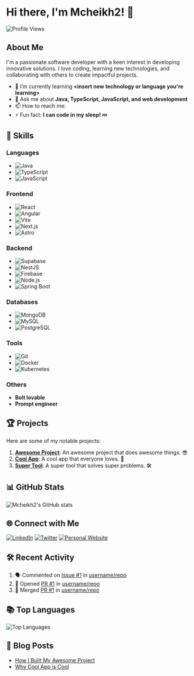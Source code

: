 # Hi there, I'm Mcheikh2! 👋

![Profile Views](https://komarev.com/ghpvc/?username=Mcheikh2&color=brightgreen)

## About Me

I'm a passionate software developer with a keen interest in developing innovative solutions. I love coding, learning new technologies, and collaborating with others to create impactful projects.

- 🌱 I’m currently learning **<insert new technology or language you're learning>**
- 💬 Ask me about **Java, TypeScript, JavaScript, and web development**
- 📫 How to reach me: **<your email or preferred contact method>**
- ⚡ Fun fact: **I can code in my sleep! 💤**

## 🚀 Skills

### Languages
- ![Java](https://img.shields.io/badge/Java-007396?style=for-the-badge&logo=java&logoColor=white)
- ![TypeScript](https://img.shields.io/badge/TypeScript-007ACC?style=for-the-badge&logo=typescript&logoColor=white)
- ![JavaScript](https://img.shields.io/badge/JavaScript-F7DF1E?style=for-the-badge&logo=javascript&logoColor=black)

### Frontend
- ![React](https://img.shields.io/badge/React-20232A?style=for-the-badge&logo=react&logoColor=61DAFB)
- ![Angular](https://img.shields.io/badge/Angular-DD0031?style=for-the-badge&logo=angular&logoColor=white)
- ![Vite](https://img.shields.io/badge/Vite-646CFF?style=for-the-badge&logo=vite&logoColor=white)
- ![Next.js](https://img.shields.io/badge/Next.js-000000?style=for-the-badge&logo=nextdotjs&logoColor=white)
- ![Astro](https://img.shields.io/badge/Astro-FF5D01?style=for-the-badge&logo=astro&logoColor=white)

### Backend
- ![Supabase](https://img.shields.io/badge/Supabase-3ECF8E?style=for-the-badge&logo=supabase&logoColor=white)
- ![NestJS](https://img.shields.io/badge/NestJS-E0234E?style=for-the-badge&logo=nestjs&logoColor=white)
- ![Firebase](https://img.shields.io/badge/Firebase-FFCA28?style=for-the-badge&logo=firebase&logoColor=white)
- ![Node.js](https://img.shields.io/badge/Node.js-339933?style=for-the-badge&logo=nodedotjs&logoColor=white)
- ![Spring Boot](https://img.shields.io/badge/Spring%20Boot-6DB33F?style=for-the-badge&logo=springboot&logoColor=white)

### Databases
- ![MongoDB](https://img.shields.io/badge/MongoDB-4EA94B?style=for-the-badge&logo=mongodb&logoColor=white)
- ![MySQL](https://img.shields.io/badge/MySQL-4479A1?style=for-the-badge&logo=mysql&logoColor=white)
- ![PostgreSQL](https://img.shields.io/badge/PostgreSQL-336791?style=for-the-badge&logo=postgresql&logoColor=white)

### Tools
- ![Git](https://img.shields.io/badge/Git-F05032?style=for-the-badge&logo=git&logoColor=white)
- ![Docker](https://img.shields.io/badge/Docker-2496ED?style=for-the-badge&logo=docker&logoColor=white)
- ![Kubernetes](https://img.shields.io/badge/Kubernetes-326CE5?style=for-the-badge&logo=kubernetes&logoColor=white)

### Others
- **Bolt lovable**
- **Prompt engineer**

## 🏆 Projects

Here are some of my notable projects:

1. **[Awesome Project](https://github.com/Mcheikh2/awesome-project)**: An awesome project that does awesome things. 😎
2. **[Cool App](https://github.com/Mcheikh2/cool-app)**: A cool app that everyone loves. 🌟
3. **[Super Tool](https://github.com/Mcheikh2/super-tool)**: A super tool that solves super problems. 🛠️

## 📊 GitHub Stats

![Mcheikh2's GitHub stats](https://github-readme-stats.vercel.app/api?username=Mcheikh2&show_icons=true&theme=radical)

## 🌐 Connect with Me

[![LinkedIn](https://img.shields.io/badge/LinkedIn-0A66C2?style=for-the-badge&logo=linkedin&logoColor=white)](https://www.linkedin.com/in/your-linkedin-profile)
[![Twitter](https://img.shields.io/badge/Twitter-1DA1F2?style=for-the-badge&logo=twitter&logoColor=white)](https://twitter.com/your-twitter-handle)
[![Personal Website](https://img.shields.io/badge/Website-FF7139?style=for-the-badge&logo=firefox&logoColor=white)](https://your-website.com)

## 🛠️ Recent Activity

<!--START_SECTION:activity-->
1. 🗣 Commented on [Issue #1](https://github.com/username/repo/issues/1) in [username/repo](https://github.com/username/repo)
2. 💪 Opened [PR #1](https://github.com/username/repo/pull/1) in [username/repo](https://github.com/username/repo)
3. 🎉 Merged [PR #1](https://github.com/username/repo/pull/1) in [username/repo](https://github.com/username/repo)
<!--END_SECTION:activity-->

## 📚 Top Languages

![Top Languages](https://github-readme-stats.vercel.app/api/top-langs/?username=Mcheikh2&layout=compact&theme=radical)

## 📝 Blog Posts

<!-- BLOG-POST-LIST:START -->
- [How I Built My Awesome Project](https://link-to-post.com)
- [Why Cool App is Cool](https://link-to-post.com)
<!-- BLOG-POST-LIST:END -->
